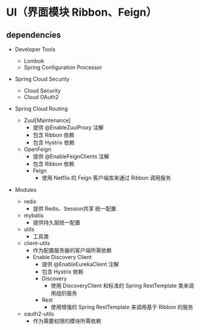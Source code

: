 # UI（界面模块 Ribbon、Feign）

## dependencies

- Developer Tools
    - Lombok
    - Spring Configuration Processor

- Spring Cloud Security
    - Cloud Security
    - Cloud OAuth2

- Spring Cloud Routing
    - Zuul[Maintenance]
        - 提供 @EnableZuulProxy 注解
        - 包含 Ribbon 依赖
        - 包含 Hystrix 依赖
    - OpenFeign
        - 提供 @EnableFeignClients 注解
        - 包含 Ribbon 依赖
        - Feign
            - 使用 Netflix 的 Feign 客户端库来通过 Ribbon 调用服务

- Modules
    - redis
        - 提供 Redis、Session共享 统一配置
    - mybatis
        - 提供持久层统一配置
    - utils
        - 工具类
    - client-utils
        - 作为配置服务器的客户端所需依赖
        - Enable Discovery Client
            - 提供 @EnableEurekaClient 注解
            - 包含 Hystrix 依赖
            - Discovery
                - 使用 DiscoveryClient 和标准的 Spring RestTemplate 类来调用组织服务
            - Rest
                - 使用增强的 Spring RestTemplate 来调用基于 Ribbon 的服务
    - oauth2-utils
        - 作为需要权限的模块所需依赖
